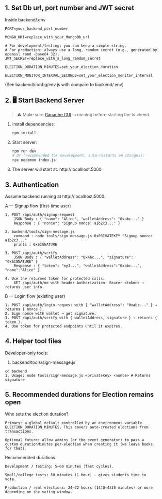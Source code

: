 ## 1. Set Db url, port number and JWT secret

Inside backend/.env

```shell
PORT=your_backend_port_number

MONGO_URI=replace_with_your_MongoDb_url

# For development/testing: you can keep a simple string.
# For production: always use a long, random secret (e.g., generated by openssl rand -base64 32).
JWT_SECRET=replace_with_a_long_random_secret

ELECTION_DURATION_MINUTES=set_your_election_duration

ELECTION_MONITOR_INTERVAL_SECONDS=set_your_election_monitor_interval
```

(See backend/config/env.js with compare to backend/.env)

## 2. 🖥️ Start Backend Server

> ⚠️ Make sure [Ganache GUI](https://trufflesuite.com/ganache/) is running before starting the backend.

1. Install dependencies:
   ```sh
   npm install
   ```
2. Start server:
   ```sh
   npm run dev
   # Or (recommended for development, auto-restarts on changes):
   npx nodemon index.js
   ```
3. The server will start at: http://localhost:5000


## 3. Authentication

Assume backend running at http://localhost:5000.

A — Signup flow (first-time user)

```shell
1. POST /api/auth/signup-request
    JSON Body : { "name": "Alice", "walletAddress": "0xabc..." }
    Response : { "nonce": "Signup nonce: a1b2c3..." }

2. backend/tools/sign-message.js
    command : node tools/sign-message.js 0xPRIVATEKEY "Signup nonce: a1b2c3..."
    prints : 0xSIGNATURE

3. POST /api/auth/verify
    JSON Body : { "walletAddress": "0xabc...", "signature": "0xSIGNATURE" }
    Response : { "token": "eyJ...", "walletAddress":"0xabc...", "name":"Alice" }

4. Use the returned token for protected calls:
    GET /api/auth/me with header Authorization: Bearer <token> → returns user info.
```

B — Login flow (existing user)

```shell
1. POST /api/auth/login-request with { "walletAddress": "0xabc..." } → returns { nonce }.
2. Sign nonce with wallet → get signature.
3. POST /api/auth/verify with { walletAddress, signature } → returns { token }.
4. Use token for protected endpoints until it expires.
```

## 4. Helper tool files

Developer-only tools:

1. backend/tools/sign-message.js

```shell
cd backend
1. Usage: node tools/sign-message.js <privateKey> <nonce> # Returns signature
```

## 5. Recommended durations for Election remains open

Who sets the election duration?

    Primary: a global default controlled by an environment variable ELECTION_DURATION_MINUTES. This covers auto-created elections from transactions.

    Optional future: allow admins (or the event generator) to pass a custom durationMinutes per-election when creating it (we leave hooks for that).

Recommended durations:

    Development / testing: 5–60 minutes (fast cycles).

    Small/college tests: 60 minutes (1 hour) — gives students time to vote.

    Production / real elections: 24–72 hours (1440–4320 minutes) or more depending on the voting window.
